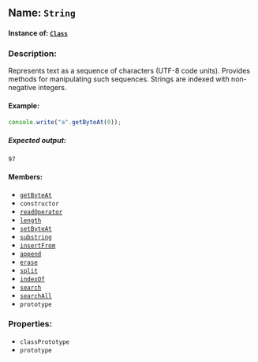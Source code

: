 ## Name: `String`

#### Instance of: [`Class`](Class.md)

### Description:

Represents text as a sequence of characters (UTF-8 code units).
Provides methods for manipulating such sequences. Strings 
are indexed with non-negative integers.

#### Example:

```js
console.write("a".getByteAt(0));
```

##### Expected output:

```
97
```

#### Members:

- [`getByteAt`](String.classPrototype.getByteAt.md)
- `constructor`
- [`readOperator`](String.classPrototype.readOperator.md)
- [`length`](String.classPrototype.length.md)
- [`setByteAt`](String.classPrototype.setByteAt.md)
- [`substring`](String.classPrototype.substring.md)
- [`insertFrom`](String.classPrototype.insertFrom.md)
- [`append`](String.classPrototype.append.md)
- [`erase`](String.classPrototype.erase.md)
- [`split`](String.classPrototype.split.md)
- [`indexOf`](String.classPrototype.indexOf.md)
- [`search`](String.classPrototype.search.md)
- [`searchAll`](String.classPrototype.searchAll.md)
- `prototype`


### Properties:

- `classPrototype`
- `prototype`


